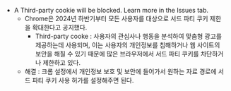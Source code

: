 
- A Third-party cookie will be blocked. Learn more in the Issues tab.
	- Chrome은 2024년 하반기부터 모든 사용자를 대상으로 서드 파티 쿠키 제한을 확대한다고 공지했다.
		- Third-party cooke : 사용자의 관심사나 행동을 분석하여 맞춤형 광고를 제공하는데 사용되며, 이는 사용자의 개인정보를 침해하거나 웹 사이트의 보안을 해칠 수 있기 때문에 많은 브라우저에서 서드 파티 쿠키를 차단하거나 제한하고 있다.
	- 해결 : 크롬 설정에서 개인정보 보호 및 보안에 들어가서 원하는 자료 경로에 서드 파티 쿠키 사용 허가를 설정해주면 된다.